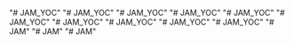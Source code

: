 "# JAM_YOC" 
"# JAM_YOC" 
"# JAM_YOC" 
"# JAM_YOC" 
"# JAM_YOC" 
"# JAM_YOC" 
"# JAM_YOC" 
"# JAM_YOC" 
"# JAM_YOC" 
"# JAM_YOC" 
"# JAM" 
"# JAM" 
"# JAM" 
